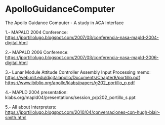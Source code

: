 # ApolloGuidanceComputer
The Apollo Guidance Computer - A study in ACA Interface

1.- MAPALD 2004 Conference:
https://jportillolugo.blogspot.com/2007/03/conferencia-nasa-mapld-2004-digital.html

2.- MAPALD 2006 Conference:
https://jportillolugo.blogspot.com/2007/03/conferencia-nasa-mapld-2006-digital.html

3.- Lunar Module Attitude Controller Assembly Input Processing memo:
https://web.mit.edu/digitalapollo/Documents/Chapter8/portillo.pdf
https://www.ibiblio.org/apollo/klabs/papers/g202_portillo_p.pdf

4.- MAPLD 2004 presentation:
klabs.org/mapld04/presentations/session_p/p202_portillo_s.ppt

5.- All about Interpreters:
https://jportillolugo.blogspot.com/2010/04/conversaciones-con-hugh-blair-smith.html
